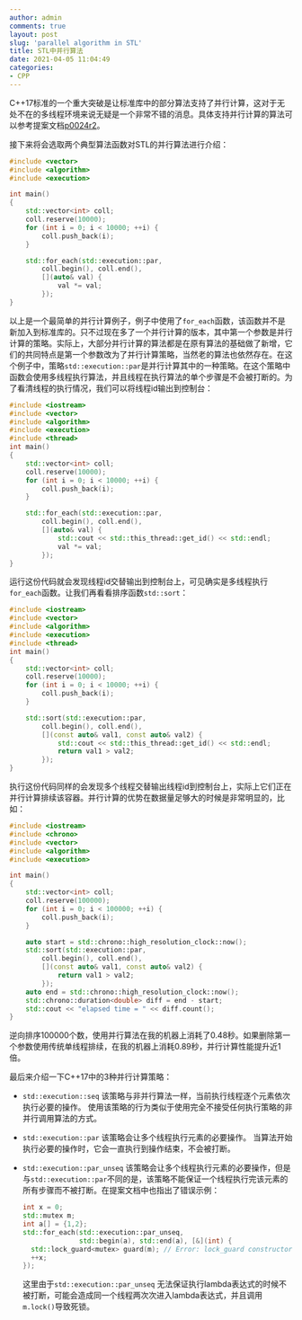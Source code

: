 ```yaml
---
author: admin
comments: true
layout: post
slug: 'parallel algorithm in STL'
title: STL中并行算法
date: 2021-04-05 11:04:49
categories:
- CPP
---
```


C++17标准的一个重大突破是让标准库中的部分算法支持了并行计算，这对于无处不在的多线程环境来说无疑是一个非常不错的消息。具体支持并行计算的算法可以参考提案文档[p0024r2](http://www.open-std.org/jtc1/sc22/wg21/docs/papers/2016/p0024r2.html#algorithms.parallel.overloads)。

接下来将会选取两个典型算法函数对STL的并行算法进行介绍：

``` c++
#include <vector>
#include <algorithm>
#include <execution>

int main()
{
	std::vector<int> coll;
	coll.reserve(10000);
	for (int i = 0; i < 10000; ++i) {
		coll.push_back(i);
	}

	std::for_each(std::execution::par,
		coll.begin(), coll.end(),
		[](auto& val) {
			val *= val;
		});
}
```

以上是一个最简单的并行计算例子，例子中使用了`for_each`函数，该函数并不是新加入到标准库的。只不过现在多了一个并行计算的版本，其中第一个参数是并行计算的策略。实际上，大部分并行计算的算法都是在原有算法的基础做了新增，它们的共同特点是第一个参数改为了并行计算策略，当然老的算法也依然存在。在这个例子中，策略`std::execution::par`是并行计算其中的一种策略。在这个策略中函数会使用多线程执行算法，并且线程在执行算法的单个步骤是不会被打断的。为了看清线程的执行情况，我们可以将线程id输出到控制台：

``` c++
#include <iostream>
#include <vector>
#include <algorithm>
#include <execution>
#include <thread>
int main()
{
	std::vector<int> coll;
	coll.reserve(10000);
	for (int i = 0; i < 10000; ++i) {
		coll.push_back(i);
	}

	std::for_each(std::execution::par,
		coll.begin(), coll.end(),
		[](auto& val) {
			std::cout << std::this_thread::get_id() << std::endl;
			val *= val;
		});
}
```

运行这份代码就会发现线程id交替输出到控制台上，可见确实是多线程执行`for_each`函数。让我们再看看排序函数`std::sort`：

``` c++
#include <iostream>
#include <vector>
#include <algorithm>
#include <execution>
#include <thread>
int main()
{
	std::vector<int> coll;
	coll.reserve(10000);
	for (int i = 0; i < 10000; ++i) {
		coll.push_back(i);
	}

	std::sort(std::execution::par,
		coll.begin(), coll.end(),
		[](const auto& val1, const auto& val2) {
			std::cout << std::this_thread::get_id() << std::endl;
			return val1 > val2;
		});
}
```

执行这份代码同样的会发现多个线程交替输出线程id到控制台上，实际上它们正在并行计算排续该容器。并行计算的优势在数据量足够大的时候是非常明显的，比如：

``` c++
#include <iostream>
#include <chrono>
#include <vector>
#include <algorithm>
#include <execution>

int main()
{
	std::vector<int> coll;
	coll.reserve(100000);
	for (int i = 0; i < 100000; ++i) {
		coll.push_back(i);
	}

	auto start = std::chrono::high_resolution_clock::now();
	std::sort(std::execution::par,
		coll.begin(), coll.end(),
		[](const auto& val1, const auto& val2) {
			return val1 > val2;
		});
	auto end = std::chrono::high_resolution_clock::now();
	std::chrono::duration<double> diff = end - start;
	std::cout << "elapsed time = " << diff.count();
}
```

逆向排序100000个数，使用并行算法在我的机器上消耗了0.48秒。如果删除第一个参数使用传统单线程排续，在我的机器上消耗0.89秒，并行计算性能提升近1倍。

最后来介绍一下C++17中的3种并行计算策略：

* `std::execution::seq` 该策略与非并行算法一样，当前执行线程逐个元素依次执行必要的操作。 使用该策略的行为类似于使用完全不接受任何执行策略的非并行调用算法的方式。

* `std::execution::par` 该策略会让多个线程执行元素的必要操作。 当算法开始执行必要的操作时，它会一直执行到操作结束，不会被打断。

* `std::execution::par_unseq` 该策略会让多个线程执行元素的必要操作，但是与`std::execution::par`不同的是，该策略不能保证一个线程执行完该元素的所有步骤而不被打断。在提案文档中也指出了错误示例：

  ``` c++
  int x = 0;
  std::mutex m;
  int a[] = {1,2};
  std::for_each(std::execution::par_unseq, 
                std::begin(a), std::end(a), [&](int) {
    std::lock_guard<mutex> guard(m); // Error: lock_guard constructor calls m.lock()
    ++x;
  });
  ```

  这里由于`std::execution::par_unseq` 无法保证执行lambda表达式的时候不被打断，可能会造成同一个线程两次次进入lambda表达式，并且调用`m.lock()`导致死锁。

